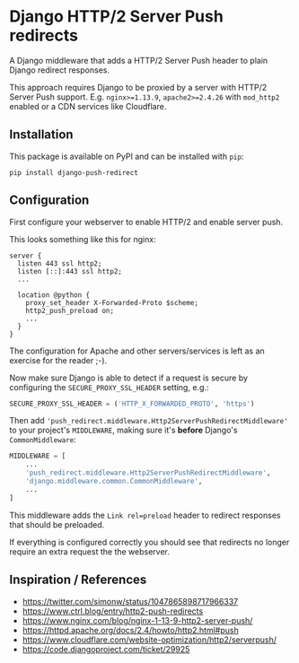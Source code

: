 # Django HTTP/2 Server Push redirects

A Django middleware that adds a HTTP/2 Server Push header to plain
Django redirect responses.

This approach requires Django to be proxied by a server with
HTTP/2 Server Push support. E.g. `nginx>=1.13.9`, `apache2>=2.4.26` with 
`mod_http2` enabled or a CDN services like Cloudflare.

## Installation

This package is available on PyPI and can be installed with `pip`:

```shell
pip install django-push-redirect
```

## Configuration

First configure your webserver to enable HTTP/2 and enable server push.

This looks something like this for nginx: 

```nginx
server {
  listen 443 ssl http2;
  listen [::]:443 ssl http2;
  ...

  location @python {
    proxy_set_header X-Forwarded-Proto $scheme;
    http2_push_preload on;
    ...
  }
}
```

The configuration for Apache and other servers/services is left as an
exercise for the reader ;-).

Now make sure Django is able to detect if a request is secure 
by configuring the `SECURE_PROXY_SSL_HEADER` setting, e.g.:

```python
SECURE_PROXY_SSL_HEADER = ('HTTP_X_FORWARDED_PROTO', 'https')
``` 

Then add `'push_redirect.middleware.Http2ServerPushRedirectMiddleware'`
to your project's `MIDDLEWARE`, making sure it's **before** Django's
`CommonMiddleware`:

```python
MIDDLEWARE = [
    ...
    'push_redirect.middleware.Http2ServerPushRedirectMiddleware',
    'django.middleware.common.CommonMiddleware',
    ...
]
```

This middleware adds the `Link rel=preload` header to redirect
responses that should be preloaded.

If everything is configured correctly you should see that redirects
no longer require an extra request the the webserver.

## Inspiration / References

* <https://twitter.com/simonw/status/1047865898717966337>
* <https://www.ctrl.blog/entry/http2-push-redirects>
* <https://www.nginx.com/blog/nginx-1-13-9-http2-server-push/>
* <https://httpd.apache.org/docs/2.4/howto/http2.html#push>
* <https://www.cloudflare.com/website-optimization/http2/serverpush/>
* <https://code.djangoproject.com/ticket/29925>
